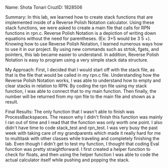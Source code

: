 Name: Shota Tonari
CruzID: 1828506

Summary: In this lab, we learned how to create stack functions that are implemented inside of a Reverse Polish Notation calculator. Using these stack functions, we were asked to create a main file that calls for RPN functions in rpn.c. Reverse Polish Notation is a depiction of writing down equations without the need for parentheses. (Ex: 3+5 would be 3 5 +). Knowing how to use Reverse Polish Notation, I learned numerous ways how to use it in our project. By using new commands such as strtok, fgets, and pointers, this lab became easier to understand. In addition, Reverse Polish Notation is easy to program using a very simple stack data structure. 

My Approach: First, I decided that I would start off with the stack file, as that is the file that would be called in my rpn.c file. Understanding how the Reverse Polish Notation works, I was able to understand how to empty and clear stacks in relation to RPN. By coding the rpn file using my stack function, I was able to connect that to my main function. Then finally, the number will be returned from my rpn file to the main file and shown as a result.



Final Results: The only function that I wasn't able to finish was ProcessBackspaces. The reason why I didn't finish this function was mainly I ran out of time and I read that the function was only worth one point. I also didn't have time to code stack_test and rpn_test. I was very busy the past week with taking care of my grandparents which made it really hard for me to multitask with other classes while traveling and completely finishing the lab. Even though I didn't get to test my function, I thought that coding Eval function was pretty straightforward. I first created a helper function to check for floats, and then using the helper function I was able to code the actual calculator itself while pushing and popping the stack.




